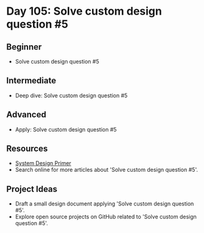 # Day 105: Solve custom design question #5

## Beginner
- Solve custom design question #5

## Intermediate
- Deep dive: Solve custom design question #5

## Advanced
- Apply: Solve custom design question #5

## Resources
- [System Design Primer](https://github.com/donnemartin/system-design-primer/search?q=Solve+custom+design+question+%235)
- Search online for more articles about 'Solve custom design question #5'.

## Project Ideas
- Draft a small design document applying 'Solve custom design question #5'.
- Explore open source projects on GitHub related to 'Solve custom design question #5'.
